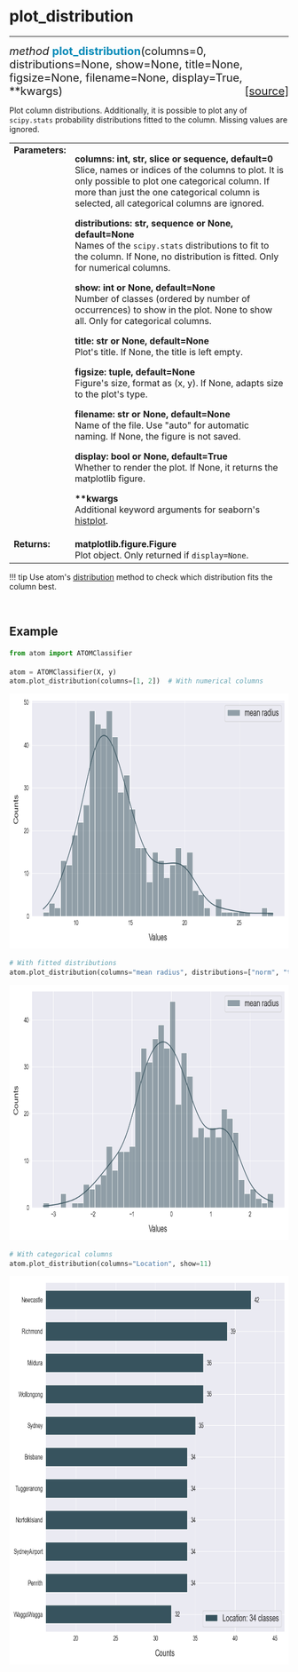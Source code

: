 # plot_distribution
--------------------

<div style="font-size:20px">
<em>method</em> <strong style="color:#008AB8">plot_distribution</strong>(columns=0,
distributions=None, show=None, title=None, figsize=None, filename=None,
display=True, **kwargs)
<span style="float:right">
<a href="https://github.com/tvdboom/ATOM/blob/master/atom/plots.py#L4006">[source]</a>
</span>
</div>

Plot column distributions. Additionally, it is possible to plot any of
`scipy.stats` probability distributions fitted to the column. Missing
values are ignored.

<table style="font-size:16px">
<tr>
<td width="20%" class="td_title" style="vertical-align:top"><strong>Parameters:</strong></td>
<td width="80%" class="td_params">
<p>
<strong>columns: int, str, slice or sequence, default=0</strong><br>
Slice, names or indices of the columns to plot. It is only
possible to plot one categorical column. If more than just
the one categorical column is selected, all categorical
columns are ignored.
</p>
<p>
<strong>distributions: str, sequence or None, default=None</strong><br>
Names of the <code>scipy.stats</code> distributions to fit to the column.
If None, no distribution is fitted. Only for numerical columns.
</p>
<p>
<strong>show: int or None, default=None</strong><br>
Number of classes (ordered by number of occurrences) to show in
the plot. None to show all. Only for categorical columns.
</p>
<p>
<strong>title: str or None, default=None</strong><br>
Plot's title. If None, the title is left empty.
</p>
<p>
<strong>figsize: tuple, default=None</strong><br>
Figure's size, format as (x, y). If None, adapts size to
the plot's type.
</p>
<p>
<strong>filename: str or None, default=None</strong><br>
Name of the file. Use "auto" for automatic naming.
If None, the figure is not saved.
</p>
<p>
<strong>display: bool or None, default=True</strong><br>
Whether to render the plot. If None, it returns the matplotlib figure.
</p>
<p>
<strong>**kwargs</strong><br>
Additional keyword arguments for seaborn's <a href="https://seaborn.pydata.org/generated/seaborn.histplot.html">histplot</a>.
</p>
</td>
</tr>
<tr>
<td width="20%" class="td_title" style="vertical-align:top"><strong>Returns:</strong></td>
<td width="80%" class="td_params">
<strong>matplotlib.figure.Figure</strong><br>
Plot object. Only returned if <code>display=None</code>.
</td>
</tr>
</table>

!!! tip
    Use atom's [distribution](../../ATOM/atomclassifier/#distribution) method to
    check which distribution fits the column best.

<br>



## Example

```python
from atom import ATOMClassifier

atom = ATOMClassifier(X, y)
atom.plot_distribution(columns=[1, 2])  # With numerical columns
```

<div align="center">
    <img src="../../../img/plots/plot_distribution_1.png" alt="plot_distribution_1" width="720" height="460"/>
</div>

```python
# With fitted distributions
atom.plot_distribution(columns="mean radius", distributions=["norm", "triang"])
```

<div align="center">
    <img src="../../../img/plots/plot_distribution_2.png" alt="plot_distribution_2" width="720" height="460"/>
</div>

```python
# With categorical columns
atom.plot_distribution(columns="Location", show=11)
```

<div align="center">
    <img src="../../../img/plots/plot_distribution_3.png" alt="plot_distribution_3" width="700" height="700"/>
</div>